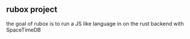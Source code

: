 
## rubox project

the goal of rubox is to run a JS like language in on the rust backend with SpaceTimeDB
